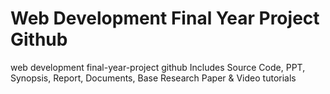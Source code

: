 # Web Development Final Year Project Github
web development final-year-project github Includes Source Code, PPT, Synopsis, Report, Documents, Base Research Paper &amp; Video tutorials
